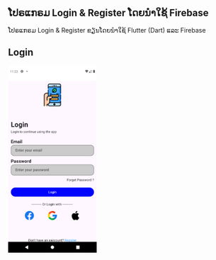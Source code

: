 
## ໂປຣແກຣມ Login & Register ໂດຍນຳໃຊ້ Firebase

ໂປຣແກຣມ Login & Register ຂຽນໂດຍນຳໃຊ້ Flutter (Dart) ແລະ Firebase

## **Login**
<img src="https://github.com/SitthiphoneDev/Login-Register/blob/main/images/login.png" alt="Login" width="200"/>
